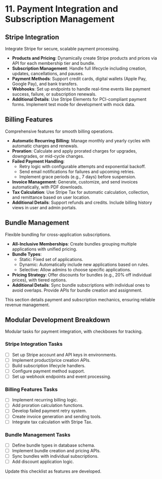 # 11. Payment Integration and Subscription Management

## Stripe Integration
Integrate Stripe for secure, scalable payment processing.

- **Products and Pricing**: Dynamically create Stripe products and prices via API for each membership tier and bundle.
- **Subscription Management**: Handle full lifecycle including creation, updates, cancellations, and pauses.
- **Payment Methods**: Support credit cards, digital wallets (Apple Pay, Google Pay), and bank transfers.
- **Webhooks**: Set up endpoints to handle real-time events like payment success, failure, or subscription renewals.
- **Additional Details**: Use Stripe Elements for PCI-compliant payment forms. Implement test mode for development with mock data.

## Billing Features
Comprehensive features for smooth billing operations.

- **Automatic Recurring Billing**: Manage monthly and yearly cycles with automatic charges and renewals.
- **Proration**: Calculate and apply prorated charges for upgrades, downgrades, or mid-cycle changes.
- **Failed Payment Handling**:
  - Retry logic with configurable attempts and exponential backoff.
  - Send email notifications for failures and upcoming retries.
  - Implement grace periods (e.g., 7 days) before suspension.
- **Invoice Management**: Generate, customize, and send invoices automatically, with PDF downloads.
- **Tax Calculation**: Use Stripe Tax for automatic calculation, collection, and remittance based on user location.
- **Additional Details**: Support refunds and credits. Include billing history views in user and admin portals.

## Bundle Management
Flexible bundling for cross-application subscriptions.

- **All-Inclusive Memberships**: Create bundles grouping multiple applications with unified pricing.
- **Bundle Types**:
  - Static: Fixed set of applications.
  - Dynamic: Automatically include new applications based on rules.
  - Selective: Allow admins to choose specific applications.
- **Pricing Strategy**: Offer discounts for bundles (e.g., 20% off individual prices), with tiered options.
- **Additional Details**: Sync bundle subscriptions with individual ones to avoid overlaps. Provide APIs for bundle creation and assignment.

This section details payment and subscription mechanics, ensuring reliable revenue management.

## Modular Development Breakdown
Modular tasks for payment integration, with checkboxes for tracking.

### Stripe Integration Tasks
- [ ] Set up Stripe account and API keys in environments.
- [ ] Implement product/price creation APIs.
- [ ] Build subscription lifecycle handlers.
- [ ] Configure payment method support.
- [ ] Set up webhook endpoints and event processing.

### Billing Features Tasks
- [ ] Implement recurring billing logic.
- [ ] Add proration calculation functions.
- [ ] Develop failed payment retry system.
- [ ] Create invoice generation and sending tools.
- [ ] Integrate tax calculation with Stripe Tax.

### Bundle Management Tasks
- [ ] Define bundle types in database schema.
- [ ] Implement bundle creation and pricing APIs.
- [ ] Sync bundles with individual subscriptions.
- [ ] Add discount application logic.

Update this checklist as features are developed.